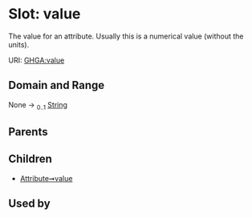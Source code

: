 
# Slot: value


The value for an attribute. Usually this is a numerical value (without the units).

URI: [GHGA:value](https://w3id.org/GHGA/value)


## Domain and Range

None &#8594;  <sub>0..1</sub> [String](types/String.md)

## Parents


## Children

 *  [Attribute➞value](Attribute_value.md)

## Used by

